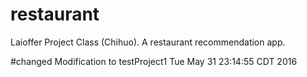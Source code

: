 # restaurant
Laioffer Project Class (Chihuo). A restaurant recommendation app.

#changed
Modification to testProject1
Tue May 31 23:14:55 CDT 2016
